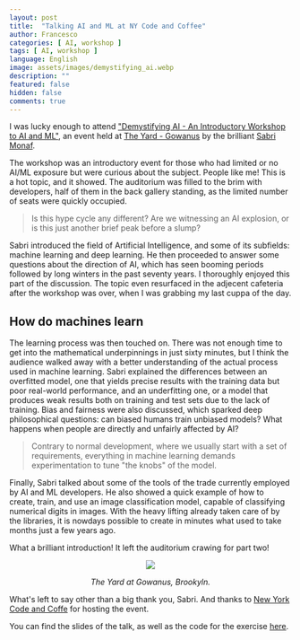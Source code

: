 ```yaml
---
layout: post
title:  "Talking AI and ML at NY Code and Coffee"
author: Francesco
categories: [ AI, workshop ]
tags: [ AI, workshop ]
language: English
image: assets/images/demystifying_ai.webp
description: ""
featured: false
hidden: false
comments: true
---
```


I was lucky enough to attend ["Demystifying AI - An Introductory Workshop to AI and ML"](https://www.meetup.com/new-york-code-coffee/events/297424573), an event held at [The Yard - Gowanus](https://theyard.com/locations/new-york/coworking-office-space-gowanus/) by the brilliant [Sabri Monaf](https://www.linkedin.com/in/sabrimonaf/).

The workshop was an introductory event for those who had limited or no AI/ML exposure but were curious about the subject. People like me!
This is a hot topic, and it showed. The auditorium was filled to the brim with developers, half of them in the back gallery standing, as the limited number of seats were quickly occupied.

> Is this hype cycle any different? Are we witnessing an AI explosion, or is this just another brief peak before a slump? 

Sabri introduced the field of Artificial Intelligence, and some of its subfields: machine learning and deep learning. He then proceeded to answer some questions about the direction of AI, which has seen booming periods followed by long winters in the past seventy years.
I thoroughly enjoyed this part of the discussion. The topic even resurfaced in the adjecent cafeteria after the workshop was over, when I was grabbing my last cuppa of the day. 

## How do machines learn

The learning process was then touched on. There was not enough time to get into the mathematical underpinnings in just sixty minutes, but I think the audience walked away with a better understanding of the actual process used in machine learning.
Sabri explained the differences between an overfitted model, one that yields precise results with the training data but poor real-world performance, and an underfitting one, or a model that produces weak results both on training and test sets due to the lack of training. Bias and fairness were also discussed, which sparked deep philosophical questions: can biased humans train unbiased models? What happens when people are directly and unfairly affected by AI?

>Contrary to normal development, where we usually start with a set of requirements, everything in machine learning demands experimentation to tune "the knobs" of the model.

Finally, Sabri talked about some of the tools of the trade currently employed by AI and ML developers. He also showed a quick example of how to create, train, and use an image classification model, capable of classifying numerical digits in images. With the heavy lifting already taken care of by the libraries, it is nowdays possible to create in minutes what used to take months just a few years ago.

What a brilliant introduction! It left the auditorium crawing for part two!

<p align="center">
  <img src="{{ site.baseurl }}/assets/images/the_yard_gowanus_entrance.webp" />
</p>
<p align="center">
    <i>The Yard at Gowanus, Brookyln.</i>
</p>

What's left to say other than a big thank you, Sabri.
And thanks to [New York Code and Coffe](https://www.meetup.com/new-york-code-coffee/) for hosting the event.

You can find the slides of the talk, as well as the code for the exercise [here](https://github.com/SabriDW/Code-Coffee-Intro-to-AI).